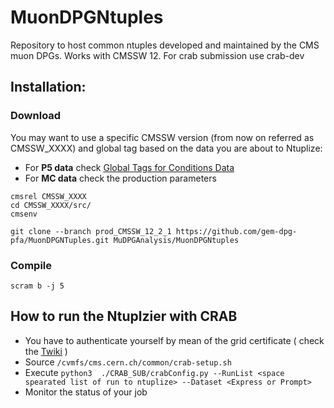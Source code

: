 # MuonDPGNtuples

Repository to host common ntuples developed and maintained by the CMS muon DPGs.
Works with CMSSW 12. For crab submission use crab-dev

## Installation:
### Download 
You may want to use a specific CMSSW  version (from now on referred as CMSSW_XXXX) and global tag based on the data you are about to Ntuplize:
- For **P5 data** check  [Global Tags for Conditions Data ](https://twiki.cern.ch/twiki/bin/view/CMSPublic/SWGuideFrontierConditions)
- For **MC data** check the production parameters

```
cmsrel CMSSW_XXXX 
cd CMSSW_XXXX/src/ 
cmsenv

git clone --branch prod_CMSSW_12_2_1 https://github.com/gem-dpg-pfa/MuonDPGNTuples.git MuDPGAnalysis/MuonDPGNtuples
```

### Compile
```
scram b -j 5
```
## How to run the Ntuplzier with CRAB
- You have to authenticate yourself by mean of the grid certificate ( check the  [Twiki](https://twiki.cern.ch/twiki/bin/view/CMSPublic/WorkBookStartingGrid#Using_your_grid_certificate) )
- Source `/cvmfs/cms.cern.ch/common/crab-setup.sh`
- Execute `python3  ./CRAB_SUB/crabConfig.py --RunList <space spearated list of run to ntuplize> --Dataset <Express or Prompt>`
- Monitor the status of your job


